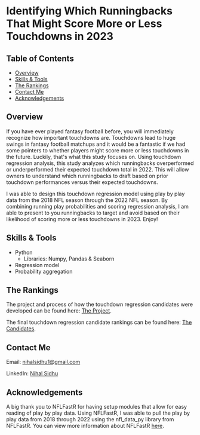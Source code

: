 # Identifying Which Runningbacks That Might Score More or Less Touchdowns in 2023
## Table of Contents

- [Overview](#overview)
- [Skills & Tools](#skills-&-tools)
- [The Rankings](#the-rankings)
- [Contact Me](#contact-me)
- [Acknowledgements](#Acknowledgements)

## Overview
If you have ever played fantasy football before, you will immediately recognize how important touchdowns are. Touchdowns lead to huge swings in fantasy football matchups and it would be a fantastic if we had some pointers to whether players might score more or less touchdowns in the future. Luckily, that's what this study focuses on. Using touchdown regression analysis, this study analyzes which runningbacks overperformed or underperformed their expected touchdown total in 2022. This will allow owners to understand which runningbacks to draft based on prior touchdown performances versus their expected touchdowns.

I was able to design this touchdown regression model using play by play data from the 2018 NFL season through the 2022 NFL season. By combining running play probabilities and scoring regression analysis, I am able to present to you runningbacks to target and avoid based on their likelihood of scoring more or less touchdowns in 2023. Enjoy!

## Skills & Tools
- Python
    - Libraries: Numpy, Pandas & Seaborn
- Regression model
- Probability aggregation	

## The Rankings
The project and process of how the touchdown regression candidates were developed can be found here: [The Project](https://github.com/NihalSidhu/Runningback-Touchdown-Regression/blob/main/Runningback_TD_Regression_Candidates.ipynb).

The final touchdown regression candidate rankings can be found here: [The Candidates](https://github.com/NihalSidhu/Runningback-Touchdown-Regression/blob/main/RunningbackTouchdownRegressionRankings.csv).

## Contact Me
Email: [nihalsidhu1@gmail.com](mailto:nihalsidhu1@gmail.com])

LinkedIn: [Nihal Sidhu](https://www.linkedin.com/in/nihal-sidhu/)

## Acknowledgements
A big thank you to NFLFastR for having setup modules that allow for easy reading of play by play data. 
Using NFLFastR, I was able to pull the play by play data from 2018 through 2022 using the nfl_data_py library from NFLFastR. You can view more information about NFLFastR [here](https://www.nflfastr.com/).
